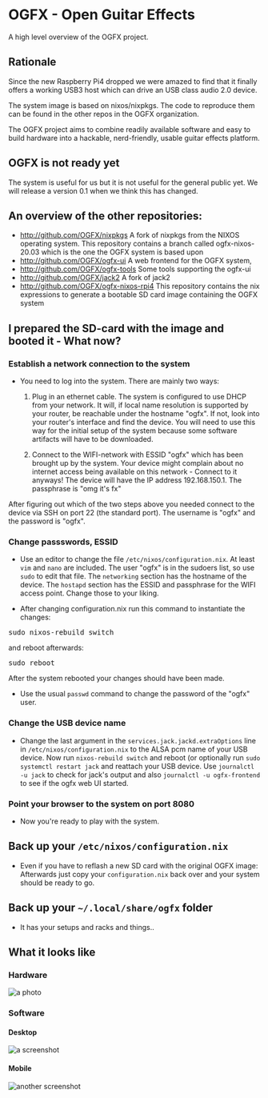 # OGFX - Open Guitar Effects

A high level overview of the OGFX project.

## Rationale

Since the new Raspberry Pi4 dropped we were amazed to find that it finally offers a working USB3 host which can drive an USB class audio 2.0 device. 

The system image is based on nixos/nixpkgs. The code to reproduce them can be found in the other repos in the OGFX organization.

The OGFX project aims to combine readily available software and easy to build hardware into a hackable, nerd-friendly, usable guitar effects platform.

## OGFX is not ready yet

The system is useful for us but it is not useful for the general public yet. We will release a version 0.1 when we think this has changed.

## An overview of the other repositories:

- http://github.com/OGFX/nixpkgs A fork of nixpkgs from the NIXOS operating system. This repository contains a branch called ogfx-nixos-20.03 which is the one the OGFX system is based upon
- http://github.com/OGFX/ogfx-ui A web frontend for the OGFX system,
- http://github.com/OGFX/ogfx-tools Some tools supporting the ogfx-ui
- http://github.com/OGFX/jack2 A fork of jack2
- http://github.com/OGFX/ogfx-nixos-rpi4 This repository contains the nix expressions to generate a bootable SD card image containing the OGFX system

## I prepared the SD-card with the image and booted it - What now?

### Establish a network connection to the system

- You need to log into the system. There are mainly two ways:

  1. Plug in an ethernet cable. The system is configured to use DHCP from your network. It will, if local name resolution is supported by your router, be reachable under the hostname "ogfx". If not, look into your router's interface and find the device. You will need to use this way for the initial setup of the system because some software artifacts will have to be downloaded.
  
  2. Connect to the WIFI-network with ESSID "ogfx" which has been brought up by the system. Your device might complain about no internet access being available on this network - Connect to it anyways! The device will have the IP address 192.168.150.1. The passphrase is "omg it's fx"
  
After figuring out which of the two steps above you needed connect to the device via SSH on port 22 (the standard port). The username is "ogfx" and the password is "ogfx".

### Change passswords, ESSID

- Use an editor to change the file <code>/etc/nixos/configuration.nix</code>. At least <code>vim</code> and <code>nano</code> are included. The user "ogfx" is in the sudoers list, so use <code>sudo</code> to edit that file. The <code>networking</code> section has the hostname of the device. The <code>hostapd</code> section has the ESSID and passphrase for the WIFI access point. Change those to your liking.

- After changing configuration.nix run this command to instantiate the changes:

<pre>
sudo nixos-rebuild switch
</pre>

and reboot afterwards:

<pre>
sudo reboot
</pre>

After the system rebooted your changes should have been made. 

- Use the usual <code>passwd</code> command to change the password of the "ogfx" user.

### Change the USB device name

- Change the last argument in the <code>services.jack.jackd.extraOptions</code> line in <code>/etc/nixos/configuration.nix</code> to the ALSA pcm name of your USB device. Now run <code>nixos-rebuild switch</code> and reboot (or optionally run <code>sudo systemctl restart jack</code> and reattach your USB device. Use <code>journalctl -u jack</code> to check for jack's output and also <code>journalctl -u ogfx-frontend</code> to see if the ogfx web UI started.

### Point your browser to the system on port 8080

- Now you're ready to play with the system.

## Back up your <code>/etc/nixos/configuration.nix</code>

- Even if you have to reflash a new SD card with the original OGFX image: Afterwards just copy your <code>configuration.nix</code> back over and your system should be ready to go. 

## Back up your <code>~/.local/share/ogfx</code> folder

- It has your setups and racks and things..

## What it looks like

### Hardware

![a photo](https://github.com/OGFX/ogfx-overview/raw/master/IMG_20200421_123438.jpg)

### Software

#### Desktop

![a screenshot](https://github.com/OGFX/ogfx-overview/raw/master/pic-20200718-070746.png)

#### Mobile

![another screenshot](https://github.com/OGFX/ogfx-overview/raw/master/Screenshot_20200718-073747_Firefox.png)

